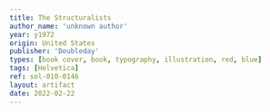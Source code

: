 ```yaml
---
title: The Structuralists
author_name: 'unknown author'
year: y1972
origin: United States
publisher: 'Doubleday'
types: [book cover, book, typography, illustration, red, blue]
tags: [Helvetica]
ref: sol-010-0146
layout: artifact
date: 2022-02-22
---
```

